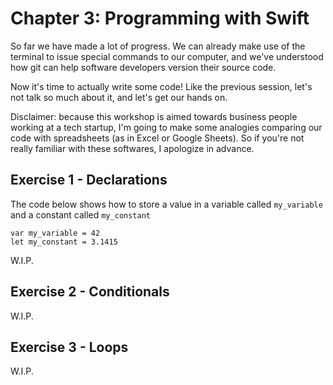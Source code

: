  # Chapter 3: Programming with Swift
 So far we have made a lot of progress. We can already make use of the terminal to issue special commands to our computer, and we've understood how git can help software developers version their source code.

 Now it's time to actually write some code!
 Like the previous session, let's not talk so much about it, and let's get our hands on.


 Disclaimer: because this workshop is aimed towards business people working at a tech startup, I'm going to make some analogies comparing our code with spreadsheets (as in Excel or Google Sheets). So if you're not really familiar with these softwares, I apologize in advance.

 ## Exercise 1 - Declarations

 The code below shows how to store a value in a variable called `my_variable` and a constant called `my_constant`
 ```
var my_variable = 42
let my_constant = 3.1415
```
 W.I.P.

 ## Exercise 2 - Conditionals

 W.I.P.

 ## Exercise 3 - Loops

 W.I.P.
